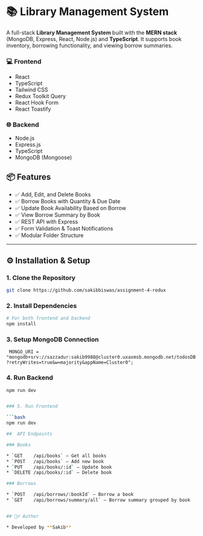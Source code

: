 # 📚 Library Management System

A full-stack **Library Management System** built with the **MERN stack** (MongoDB, Express, React, Node.js) and **TypeScript**. It supports book inventory, borrowing functionality, and viewing borrow summaries.



### 💻 Frontend

* React
* TypeScript
* Tailwind CSS
* Redux Toolkit Query
* React Hook Form
* React Toastify

### 🌐 Backend

* Node.js
* Express.js
* TypeScript
* MongoDB (Mongoose)



## 📦 Features

* ✅ Add, Edit, and Delete Books
* ✅ Borrow Books with Quantity & Due Date
* ✅ Update Book Availability Based on Borrow
* ✅ View Borrow Summary by Book
* ✅ REST API with Express
* ✅ Form Validation & Toast Notifications
* ✅ Modular Folder Structure

---

## ⚙️ Installation & Setup

### 1. Clone the Repository

```bash
git clone https://github.com/sakibbiswas/assignment-4-redux
```

### 2. Install Dependencies

```bash
# For both frontend and backend
npm install
```

### 3. Setup MongoDB Connection

` MONGO_URI = "mongodb+srv://sazzadur:sakib9988@cluster0.uxaxmsb.mongodb.net/todosDB?retryWrites=true&w=majority&appName=Cluster0";`


### 4. Run Backend

```bash
npm run dev


### 5. Run Frontend

```bash
npm run dev

##  API Endpoints

### Books

* `GET    /api/books` – Get all books
* `POST   /api/books` – Add new book
* `PUT    /api/books/:id` – Update book
* `DELETE /api/books/:id` – Delete book

### Borrows

* `POST   /api/borrows/:bookId` – Borrow a book
* `GET    /api/borrows/summary/all` – Borrow summary grouped by book


## 🙋‍♂️ Author

* Developed by **Sakib** 





